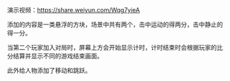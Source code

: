演示视频：https://share.weiyun.com/Wqg7yieA



添加的内容是一类悬浮的方块，场景中共有两个，击中运动的得两分，击中静止的得一分。

当第二个玩家加入对局时，屏幕上方会开始显示计时，计时结束时会根据玩家的比分结算并显示不同的游戏结束画面。

此外给人物添加了移动和跳跃。
